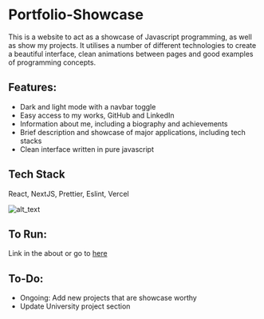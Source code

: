 # Portfolio-Showcase
This is a website to act as a showcase of Javascript programming, as well as show my projects.
It utilises a number of different technologies to create a beautiful interface, 
clean animations between pages and good examples of programming concepts.

## Features:
- Dark and light mode with a navbar toggle
- Easy access to my works, GitHub and LinkedIn
- Information about me, including a biography and achievements
- Brief description and showcase of major applications, including tech stacks
- Clean interface written in pure javascript

## Tech Stack
React, NextJS, Prettier, Eslint, Vercel

![alt_text](https://github.com/Aimireal/Portfolio-Showcase/blob/master/public/images/portfolio.png)

## To Run:
Link in the about or go to [here](https://portfolio-showcase-aimireal.vercel.app)

## To-Do:
- Ongoing: Add new projects that are showcase worthy
- Update University project section
